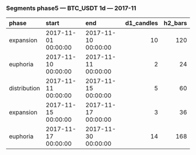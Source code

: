 ### Segments phase5 — BTC_USDT 1d — 2017-11

| phase        | start               | end                 |   d1_candles |   h2_bars |
|:-------------|:--------------------|:--------------------|-------------:|----------:|
| expansion    | 2017-11-01 00:00:00 | 2017-11-10 00:00:00 |           10 |       120 |
| euphoria     | 2017-11-10 00:00:00 | 2017-11-11 00:00:00 |            2 |        24 |
| distribution | 2017-11-11 00:00:00 | 2017-11-15 00:00:00 |            5 |        60 |
| expansion    | 2017-11-15 00:00:00 | 2017-11-17 00:00:00 |            3 |        36 |
| euphoria     | 2017-11-17 00:00:00 | 2017-11-30 00:00:00 |           14 |       168 |